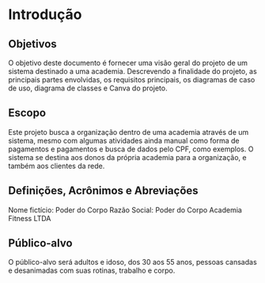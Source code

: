 # Introdução

## Objetivos

O objetivo deste documento é fornecer uma visão geral do projeto de um sistema destinado a uma academia. Descrevendo a finalidade do projeto, as principais partes envolvidas, os requisitos principais, os diagramas de caso de uso, diagrama de classes e Canva do projeto.

## Escopo

Este projeto busca a organização dentro de uma academia através de um sistema, mesmo com algumas atividades ainda manual como forma de pagamentos e pagamentos e busca de dados pelo CPF, como exemplos. O sistema se destina aos donos da própria academia para a organização, e também aos clientes da rede. 

## Definições, Acrônimos e Abreviações

Nome fictício: Poder do Corpo
Razão Social: Poder do Corpo Academia Fitness LTDA

## Público-alvo

O público-alvo será adultos e idoso, dos 30 aos 55 anos, pessoas cansadas e desanimadas com suas rotinas, trabalho e corpo.
